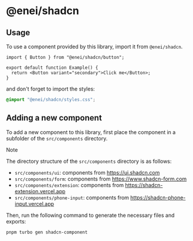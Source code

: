 # @enei/shadcn

## Usage

To use a component provided by this library, import it from `@enei/shadcn`.

```tsx
import { Button } from "@enei/shadcn/button";

export default function Example() {
  return <Button variant="secondary">Click me</Button>;
}
```

and don't forget to import the styles:

```css
@import "@enei/shadcn/styles.css";
```

## Adding a new component

To add a new component to this library, first place the component in a subfolder of the `src/components` directory.

> [!NOTE]
>
> The directory structure of the `src/components` directory is as follows:
>
> - `src/components/ui`: components from https://ui.shadcn.com
> - `src/components/form`: components from https://www.shadcn-form.com
> - `src/components/extension`: components from https://shadcn-extension.vercel.app
> - `src/components/phone-input`: components from https://shadcn-phone-input.vercel.app

Then, run the following command to generate the necessary files and exports:

```bash
pnpm turbo gen shadcn-component
```
